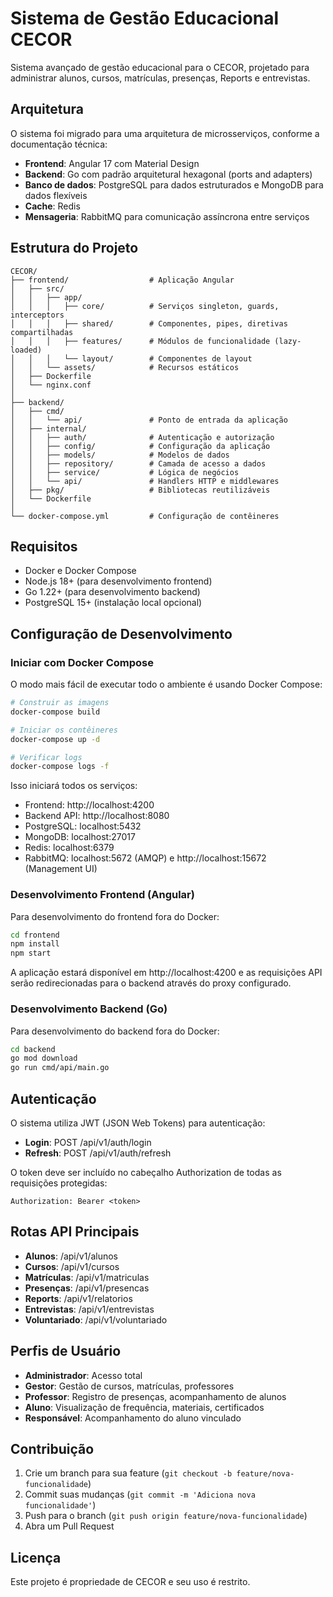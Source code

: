 # Sistema de Gestão Educacional CECOR

Sistema avançado de gestão educacional para o CECOR, projetado para administrar alunos, cursos, matrículas, presenças, Reports e entrevistas.

## Arquitetura

O sistema foi migrado para uma arquitetura de microsserviços, conforme a documentação técnica:

- **Frontend**: Angular 17 com Material Design
- **Backend**: Go com padrão arquitetural hexagonal (ports and adapters)
- **Banco de dados**: PostgreSQL para dados estruturados e MongoDB para dados flexíveis
- **Cache**: Redis
- **Mensageria**: RabbitMQ para comunicação assíncrona entre serviços

## Estrutura do Projeto

```
CECOR/
├── frontend/                  # Aplicação Angular
│   ├── src/
│   │   ├── app/
│   │   │   ├── core/          # Serviços singleton, guards, interceptors
│   │   │   ├── shared/        # Componentes, pipes, diretivas compartilhadas
│   │   │   ├── features/      # Módulos de funcionalidade (lazy-loaded)
│   │   │   └── layout/        # Componentes de layout
│   │   └── assets/            # Recursos estáticos
│   ├── Dockerfile
│   └── nginx.conf
│
├── backend/
│   ├── cmd/
│   │   └── api/               # Ponto de entrada da aplicação
│   ├── internal/
│   │   ├── auth/              # Autenticação e autorização
│   │   ├── config/            # Configuração da aplicação
│   │   ├── models/            # Modelos de dados
│   │   ├── repository/        # Camada de acesso a dados
│   │   ├── service/           # Lógica de negócios
│   │   └── api/               # Handlers HTTP e middlewares
│   ├── pkg/                   # Bibliotecas reutilizáveis
│   └── Dockerfile
│
└── docker-compose.yml         # Configuração de contêineres
```

## Requisitos

- Docker e Docker Compose
- Node.js 18+ (para desenvolvimento frontend)
- Go 1.22+ (para desenvolvimento backend)
- PostgreSQL 15+ (instalação local opcional)

## Configuração de Desenvolvimento

### Iniciar com Docker Compose

O modo mais fácil de executar todo o ambiente é usando Docker Compose:

```bash
# Construir as imagens
docker-compose build

# Iniciar os contêineres
docker-compose up -d

# Verificar logs
docker-compose logs -f
```

Isso iniciará todos os serviços:
- Frontend: http://localhost:4200
- Backend API: http://localhost:8080
- PostgreSQL: localhost:5432
- MongoDB: localhost:27017
- Redis: localhost:6379
- RabbitMQ: localhost:5672 (AMQP) e http://localhost:15672 (Management UI)

### Desenvolvimento Frontend (Angular)

Para desenvolvimento do frontend fora do Docker:

```bash
cd frontend
npm install
npm start
```

A aplicação estará disponível em http://localhost:4200 e as requisições API serão redirecionadas para o backend através do proxy configurado.

### Desenvolvimento Backend (Go)

Para desenvolvimento do backend fora do Docker:

```bash
cd backend
go mod download
go run cmd/api/main.go
```

## Autenticação

O sistema utiliza JWT (JSON Web Tokens) para autenticação:

- **Login**: POST /api/v1/auth/login
- **Refresh**: POST /api/v1/auth/refresh

O token deve ser incluído no cabeçalho Authorization de todas as requisições protegidas:
```
Authorization: Bearer <token>
```

## Rotas API Principais

- **Alunos**: /api/v1/alunos
- **Cursos**: /api/v1/cursos
- **Matrículas**: /api/v1/matriculas
- **Presenças**: /api/v1/presencas
- **Reports**: /api/v1/relatorios
- **Entrevistas**: /api/v1/entrevistas
- **Voluntariado**: /api/v1/voluntariado

## Perfis de Usuário

- **Administrador**: Acesso total
- **Gestor**: Gestão de cursos, matrículas, professores
- **Professor**: Registro de presenças, acompanhamento de alunos
- **Aluno**: Visualização de frequência, materiais, certificados
- **Responsável**: Acompanhamento do aluno vinculado

## Contribuição

1. Crie um branch para sua feature (`git checkout -b feature/nova-funcionalidade`)
2. Commit suas mudanças (`git commit -m 'Adiciona nova funcionalidade'`)
3. Push para o branch (`git push origin feature/nova-funcionalidade`)
4. Abra um Pull Request

## Licença

Este projeto é propriedade de CECOR e seu uso é restrito.